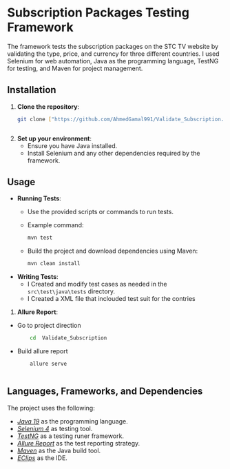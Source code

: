 # Subscription Packages Testing Framework

The framework tests the subscription packages on the STC TV website by validating the type, price, and currency for three different countries. I used Selenium for web automation, Java as the programming language, TestNG for testing, and Maven for project management.


## Installation

1. **Clone the repository**:
    ```bash
    git clone ["https://github.com/AhmedGamal991/Validate_Subscription.git"]
   


3. **Set up your environment**:
    - Ensure you have Java installed.
    - Install Selenium and any other dependencies required by the framework.

## Usage

- **Running Tests**:
    - Use the provided scripts or commands to run tests.
    - Example command:
        ```bash
        mvn test
   
    - Build the project and download dependencies using Maven:

        ```bash
        mvn clean install
- **Writing Tests**:
    - I Created and modify test cases as needed in the `src\test\java\tests` directory.
    - I Created a XML file that inclouded test suit for the contries 


1. **Allure Report**:

- Go to project direction 

    ```bash
        cd  Validate_Subscription

 - Build allure report 

    ```bash
        allure serve
   


## Languages, Frameworks, and Dependencies
The project uses the following:
- *[Java 19](https://openjdk.java.net/projects/jdk/11/)* as the programming language.
- *[Selenium 4]()* as testing tool.
- *[TestNG]()* as a testing runer framework.
- *[Allure Report](https://qameta.io/allure-report/)* as the test reporting strategy.
- *[Maven]()* as the Java build tool.
- *[EClips]()* as the IDE.



